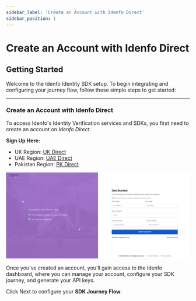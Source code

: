 ```yaml
---
sidebar_label: 'Create an Account with Idenfo Direct'
sidebar_position: 1
---
```


# Create an Account with Idenfo Direct

## Getting Started

Welcome to the Idenfo Identity SDK setup. To begin integrating and configuring your journey flow, follow these simple steps to get started:

---

### Create an Account with Idenfo Direct

To access Idenfo's Identity Verification services and SDKs, you first need to create an account on *Idenfo Direct*.  

**Sign Up Here:** 

- UK Region: [UK Direct](https://pkdirectuat.idenfo.com/signup)
- UAE Region: [UAE Direct](https://pkdirectuat.idenfo.com/signup)
- Pakistan Region: [PK Direct](https://pkdirectuat.idenfo.com/signup)

![My Image](../../static/img/signup.jpg)

Once you’ve created an account, you’ll gain access to the Idenfo dashboard, where you can manage your account, configure your SDK journey, and generate your API keys.

Click Next to configure your **SDK Journey Flow**.



